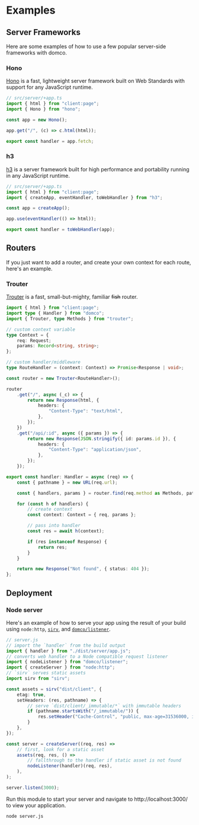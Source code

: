 # Examples

## Server Frameworks

Here are some examples of how to use a few popular server-side frameworks with domco.

### Hono

[Hono](https://hono.dev/) is a fast, lightweight server framework built on Web Standards with support for any JavaScript runtime.

```ts
// src/server/+app.ts
import { html } from "client:page";
import { Hono } from "hono";

const app = new Hono();

app.get("/", (c) => c.html(html));

export const handler = app.fetch;
```

### h3

[h3](https://h3.unjs.io/) is a server framework built for high performance and portability running in any JavaScript runtime.

```ts
// src/server/+app.ts
import { html } from "client:page";
import { createApp, eventHandler, toWebHandler } from "h3";

const app = createApp();

app.use(eventHandler(() => html));

export const handler = toWebHandler(app);
```

## Routers

If you just want to add a router, and create your own context for each route, here's an example.

### Trouter

[Trouter](https://github.com/lukeed/trouter) is a fast, small-but-mighty, familiar ~~fish~~ router.

```ts
import { html } from "client:page";
import type { Handler } from "domco";
import { Trouter, type Methods } from "trouter";

// custom context variable
type Context = {
	req: Request;
	params: Record<string, string>;
};

// custom handler/middleware
type RouteHandler = (context: Context) => Promise<Response | void>;

const router = new Trouter<RouteHandler>();

router
	.get("/", async (_c) => {
		return new Response(html, {
			headers: {
				"Content-Type": "text/html",
			},
		});
	})
	.get("/api/:id", async ({ params }) => {
		return new Response(JSON.stringify({ id: params.id }), {
			headers: {
				"Content-Type": "application/json",
			},
		});
	});

export const handler: Handler = async (req) => {
	const { pathname } = new URL(req.url);

	const { handlers, params } = router.find(req.method as Methods, pathname);

	for (const h of handlers) {
		// create context
		const context: Context = { req, params };

		// pass into handler
		const res = await h(context);

		if (res instanceof Response) {
			return res;
		}
	}

	return new Response("Not found", { status: 404 });
};
```

## Deployment

### Node server

Here's an example of how to serve your app using the result of your build using `node:http`, [`sirv`](https://github.com/lukeed/sirv/tree/master/packages/sirv), and [`domco/listener`](https://github.com/rossrobino/domco/blob/main/packages/domco/src/listener/index.ts).

```ts
// server.js
// import the `handler` from the build output
import { handler } from "./dist/server/app.js";
// converts web handler to a Node compatible request listener
import { nodeListener } from "domco/listener";
import { createServer } from "node:http";
// `sirv` serves static assets
import sirv from "sirv";

const assets = sirv("dist/client", {
	etag: true,
	setHeaders: (res, pathname) => {
		// serve `dist/client/_immutable/*` with immutable headers
		if (pathname.startsWith("/_immutable/")) {
			res.setHeader("Cache-Control", "public, max-age=31536000, immutable");
		}
	},
});

const server = createServer((req, res) =>
	// first, look for a static asset
	assets(req, res, () =>
		// fallthrough to the handler if static asset is not found
		nodeListener(handler)(req, res),
	),
);

server.listen(3000);
```

Run this module to start your server and navigate to http://localhost:3000/ to view your application.

```bash
node server.js
```
